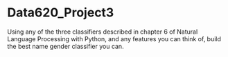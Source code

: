 # Data620_Project3
Using any of the three classifiers described in chapter 6 of Natural Language Processing with Python,  and any features you can think of, build the best name gender classifier you can.
